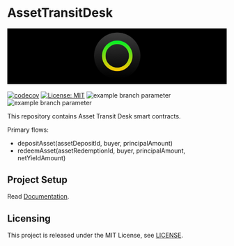 # AssetTransitDesk

<p align="center">
  <img src="./docs/media/brlc-cover.png">
</p>

[![codecov](https://codecov.io/github/cloudwalk/brlc-asset-transit-desk/branch/main/graph/badge.svg)](https://codecov.io/github/cloudwalk/brlc-asset-transit-desk)
[![License: MIT](https://img.shields.io/badge/License-MIT-yellow.svg)](https://opensource.org/licenses/MIT)
![example branch parameter](https://github.com/cloudwalk/brlc-asset-transit-desk/actions/workflows/build.yml/badge.svg?branch=main)
![example branch parameter](https://github.com/cloudwalk/brlc-asset-transit-desk/actions/workflows/test.yml/badge.svg?branch=main)

This repository contains Asset Transit Desk smart contracts.

Primary flows:
- depositAsset(assetDepositId, buyer, principalAmount)
- redeemAsset(assetRedemptionId, buyer, principalAmount, netYieldAmount)


## Project Setup

Read [Documentation](https://github.com/cloudwalk/brlc-dev-ex/blob/main/docs/DEVELOPMENT.md).

## Licensing

This project is released under the MIT License, see [LICENSE](./LICENSE).
